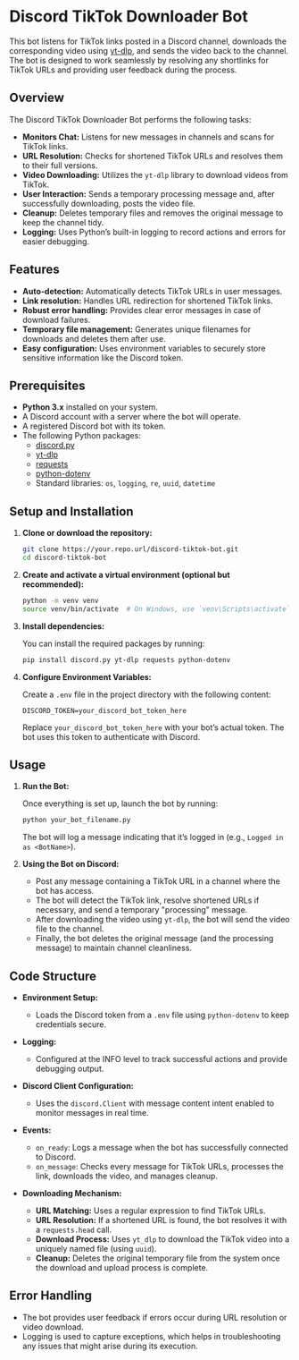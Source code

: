 # Discord TikTok Downloader Bot

This bot listens for TikTok links posted in a Discord channel, downloads the corresponding video using [yt-dlp](https://github.com/yt-dlp/yt-dlp), and sends the video back to the channel. The bot is designed to work seamlessly by resolving any shortlinks for TikTok URLs and providing user feedback during the process.

## Overview

The Discord TikTok Downloader Bot performs the following tasks:

- **Monitors Chat:** Listens for new messages in channels and scans for TikTok links.
- **URL Resolution:** Checks for shortened TikTok URLs and resolves them to their full versions.
- **Video Downloading:** Utilizes the `yt-dlp` library to download videos from TikTok.
- **User Interaction:** Sends a temporary processing message and, after successfully downloading, posts the video file.
- **Cleanup:** Deletes temporary files and removes the original message to keep the channel tidy.
- **Logging:** Uses Python’s built-in logging to record actions and errors for easier debugging.

## Features

- **Auto-detection:** Automatically detects TikTok URLs in user messages.
- **Link resolution:** Handles URL redirection for shortened TikTok links.
- **Robust error handling:** Provides clear error messages in case of download failures.
- **Temporary file management:** Generates unique filenames for downloads and deletes them after use.
- **Easy configuration:** Uses environment variables to securely store sensitive information like the Discord token.

## Prerequisites

- **Python 3.x** installed on your system.
- A Discord account with a server where the bot will operate.
- A registered Discord bot with its token.
- The following Python packages:
  - [discord.py](https://discordpy.readthedocs.io/en/stable/)
  - [yt-dlp](https://github.com/yt-dlp/yt-dlp)
  - [requests](https://docs.python-requests.org/en/latest/)
  - [python-dotenv](https://saurabh-kumar.com/python-dotenv/)
  - Standard libraries: `os`, `logging`, `re`, `uuid`, `datetime`

## Setup and Installation

1. **Clone or download the repository:**

   ```bash
   git clone https://your.repo.url/discord-tiktok-bot.git
   cd discord-tiktok-bot
   ```

2. **Create and activate a virtual environment (optional but recommended):**

   ```bash
   python -m venv venv
   source venv/bin/activate  # On Windows, use `venv\Scripts\activate`
   ```

3. **Install dependencies:**

   You can install the required packages by running:
   
   ```bash
   pip install discord.py yt-dlp requests python-dotenv
   ```

4. **Configure Environment Variables:**

   Create a `.env` file in the project directory with the following content:
   
   ```dotenv
   DISCORD_TOKEN=your_discord_bot_token_here
   ```

   Replace `your_discord_bot_token_here` with your bot’s actual token. The bot uses this token to authenticate with Discord.

## Usage

1. **Run the Bot:**

   Once everything is set up, launch the bot by running:
   
   ```bash
   python your_bot_filename.py
   ```
   
   The bot will log a message indicating that it’s logged in (e.g., `Logged in as <BotName>`).

2. **Using the Bot on Discord:**

   - Post any message containing a TikTok URL in a channel where the bot has access.
   - The bot will detect the TikTok link, resolve shortened URLs if necessary, and send a temporary "processing" message.
   - After downloading the video using `yt-dlp`, the bot will send the video file to the channel.
   - Finally, the bot deletes the original message (and the processing message) to maintain channel cleanliness.

## Code Structure

- **Environment Setup:**
  - Loads the Discord token from a `.env` file using `python-dotenv` to keep credentials secure.
  
- **Logging:**
  - Configured at the INFO level to track successful actions and provide debugging output.

- **Discord Client Configuration:**
  - Uses the `discord.Client` with message content intent enabled to monitor messages in real time.

- **Events:**
  - `on_ready`: Logs a message when the bot has successfully connected to Discord.
  - `on_message`: Checks every message for TikTok URLs, processes the link, downloads the video, and manages cleanup.

- **Downloading Mechanism:**
  - **URL Matching:** Uses a regular expression to find TikTok URLs.
  - **URL Resolution:** If a shortened URL is found, the bot resolves it with a `requests.head` call.
  - **Download Process:** Uses `yt_dlp` to download the TikTok video into a uniquely named file (using `uuid`).
  - **Cleanup:** Deletes the original temporary file from the system once the download and upload process is complete.

## Error Handling

- The bot provides user feedback if errors occur during URL resolution or video download.
- Logging is used to capture exceptions, which helps in troubleshooting any issues that might arise during its execution.


